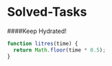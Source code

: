 # Solved-Tasks
####Keep Hydrated!
```javascript
function litres(time) {
  return Math.floor(time * 0.5);
}
```
